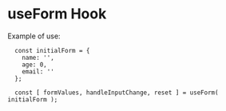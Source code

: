 # useForm Hook

Example of use:

```
  const initialForm = {
    name: '',
    age: 0,
    email: ''
  };

  const [ formValues, handleInputChange, reset ] = useForm( initialForm );
```